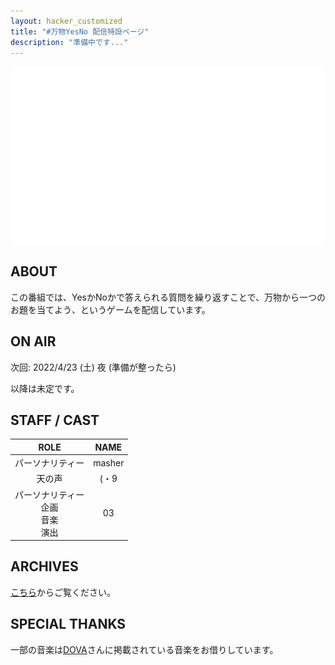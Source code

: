 ```yaml
---
layout: hacker_customized
title: "#万物YesNo 配信特設ページ"
description: "準備中です..."
---
```


![full-logo](./full-logo-transparent.png)

## ABOUT

この番組では、YesかNoかで答えられる質問を繰り返すことで、万物から一つのお題を当てよう、というゲームを配信しています。

## ON AIR

次回: 2022/4/23 (土) 夜 (準備が整ったら)

以降は未定です。

## STAFF / CAST

| ROLE | NAME |
| :--: | :--: |
| パーソナリティー | masher |
| 天の声 | (・9 |
| パーソナリティー<br/>企画<br/>音楽<br/>演出 | 03 |

## ARCHIVES

[こちら](../tips/logs.md)からご覧ください。

## SPECIAL THANKS

一部の音楽は[DOVA](https://dova-s.jp/)さんに掲載されている音楽をお借りしています。
